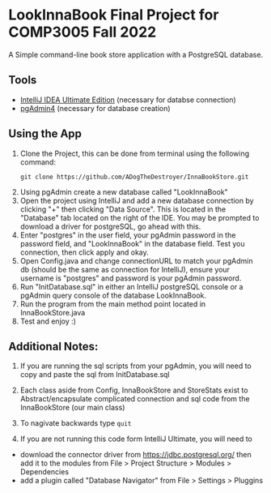 # LookInnaBook Final Project for COMP3005 Fall 2022
A Simple command-line book store application with a PostgreSQL database.

## Tools
- [IntelliJ IDEA Ultimate Edition](https://www.jetbrains.com/idea/download/) (necessary for databse connection)
- [pgAdmin4](https://www.postgresql.org/download/) (necessary for database creation)

## Using the App
1. Clone the Project, this can be done from terminal using the following command:
   ```
   git clone https://github.com/ADogTheDestroyer/InnaBookStore.git
   ```
2. Using pgAdmin create a new database called "LookInnaBook"
3. Open the project using IntelliJ and add a new database connection by clicking "+" then clicking "Data Source". This is located in the "Database" tab located on the right of the IDE. You may be prompted to download a driver for postgreSQL, go ahead with this.
4. Enter "postgres" in the user field, your pgAdmin password in the password field, and "LookInnaBook" in the database field. Test you connection, then click apply and okay.
5. Open Config.java and change connectionURL to match your pgAdmin db (should be the same as connection for IntelliJ), ensure your username is "postgres" and password is your pgAdmin password.
6. Run "InitDatabase.sql" in either an IntelliJ postgreSQL console or a pgAdmin query console of the database LookInnaBook.
7. Run the program from the main method point located in InnaBookStore.java
8. Test and enjoy :)

## Additional Notes:
1. If you are running the sql scripts from your pgAdmin, you will need to copy and paste the sql from InitDatabase.sql

2. Each class aside from Config, InnaBookStore and StoreStats exist to Abstract/encapsulate complicated connection and sql code from the InnaBookStore (our main class)

3. To nagivate backwards type ```quit```

3. If you are not running this code form IntelliJ Ultimate, you will need to
- download the connector driver from https://jdbc.postgresql.org/ then add it to the modules from File > Project Structure > Modules > Dependencies
- add a plugin called "Database Navigator" from File > Settings > Pluggins
